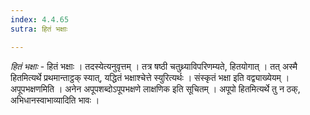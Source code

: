 ```yaml
---
index: 4.4.65
sutra: हितं भक्षाः

---
```

_हितं भक्षाः_ - हितं भक्षाः । तदस्येत्यनुवृत्तम् । तत्र षष्ठी चतुथ्र्याविपरिणम्यते, हितयोगात् । तत् अस्मै हितमित्यर्थे प्रथमान्ताट्ठक् स्यात्, यद्धितं भक्षाश्चेत्ते स्युरित्यर्थः । संस्कृतं भक्षा इति वद्व्याख्येयम् । अपूपभक्षणमिति । अनेन अपूपशब्दोऽपूपभक्षणे लाक्षणिक इति सूचितम् । अपूपो हितमित्यर्थे तु न ठक्, अभिधानस्वाभाव्यादिति भावः ।